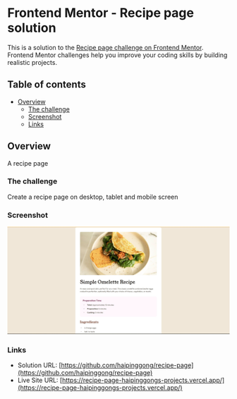 # Frontend Mentor - Recipe page solution

This is a solution to the [Recipe page challenge on Frontend Mentor](https://www.frontendmentor.io/challenges/recipe-page-KiTsR8QQKm). Frontend Mentor challenges help you improve your coding skills by building realistic projects.

## Table of contents

- [Overview](#overview)
  - [The challenge](#the-challenge)
  - [Screenshot](#screenshot)
  - [Links](#links)

## Overview

A recipe page

### The challenge

Create a recipe page on desktop, tablet and mobile screen

### Screenshot

![Recipe Page](./public/screenshot.jpg)

### Links

- Solution URL: [https://github.com/haipinggong/recipe-page](https://github.com/haipinggong/recipe-page)
- Live Site URL: [https://recipe-page-haipinggongs-projects.vercel.app/](https://recipe-page-haipinggongs-projects.vercel.app/)
